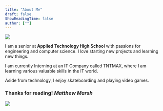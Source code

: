 ```yaml
---
title: "About Me"
draft: false
ShowReadingTime: false
author: [""]
---
```

![](/images/banners/banner.png) 


I am a senior at **Applied Technology High School** with passions for engineering and computer science. I love starting new projects and learning new things. 

I am currently Interning at an IT Company called TNTMAX, where I am learning various valuable skills in the IT world.

Aside from technology, I enjoy skateboarding and playing video games.

### Thanks for reading! *Matthew Marsh*

![](/images/bar.png) 

